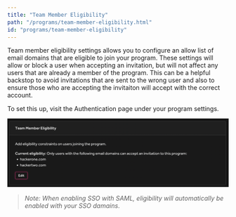 ```yaml
---
title: "Team Member Eligibility"
path: "/programs/team-member-eligibility.html"
id: "programs/team-member-eligibility"
---
```


Team member eligibility settings allows you to configure an allow list of email domains that are eligible to join 
your program. These settings will allow or block a user when accepting an invitation, but will not affect any users 
that are already a member of the program. This can be a helpful backstop to avoid invitations that are sent to the wrong
user and also to ensure those who are accepting the invitaiton will accept with the correct account.

To set this up, visit the Authentication page under your program settings.

![team-member-eligibility](./images/team-member-eligibility.png)

><i>Note: When enabling SSO with SAML, eligibility will automatically be enabled with your SSO damains</i>.
